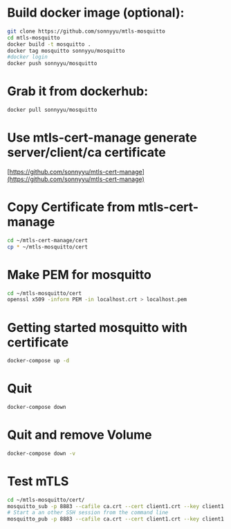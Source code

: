 # Build docker image (optional):
```bash
git clone https://github.com/sonnyyu/mtls-mosquitto
cd mtls-mosquitto
docker build -t mosquitto .
docker tag mosquitto sonnyyu/mosquitto
#docker login
docker push sonnyyu/mosquitto
```
# Grab it from dockerhub:
```bash
docker pull sonnyyu/mosquitto
```
# Use mtls-cert-manage generate server/client/ca certificate 

[https://github.com/sonnyyu/mtls-cert-manage](https://github.com/sonnyyu/mtls-cert-manage)

# Copy Certificate from mtls-cert-manage
```bash
cd ~/mtls-cert-manage/cert 
cp * ~/mtls-mosquitto/cert
```
# Make PEM  for mosquitto
```bash
cd ~/mtls-mosquitto/cert
openssl x509 -inform PEM -in localhost.crt > localhost.pem
```
# Getting started mosquitto with certificate
```bash
docker-compose up -d
```
# Quit 
```bash
docker-compose down 
```
# Quit and remove Volume
```bash
docker-compose down -v
```
# Test mTLS
```bash
cd ~/mtls-mosquitto/cert/
mosquitto_sub -p 8883 --cafile ca.crt --cert client1.crt --key client1.key -h 192.168.1.204 -t msg 
# Start a an other SSH session from the command line
mosquitto_pub -p 8883 --cafile ca.crt --cert client1.crt --key client1.key -h 192.168.1.204 -t msg -m "test"
```
